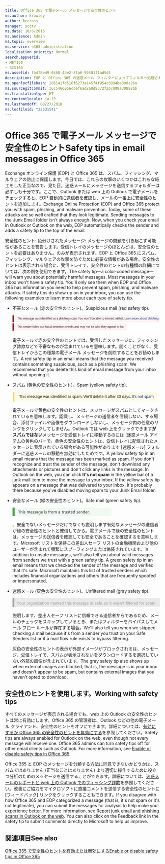 ```yaml
---
title: Office 365 で電子メール メッセージで安全性のヒント
ms.author: krowley
author: kccross
manager: scotv
ms.date: 10/6/2016
ms.audience: Admin
ms.topic: overview
ms.service: o365-administration
localization_priority: Normal
search.appverid:
- MET150
- BCS160
ms.assetid: fb4f8e49-0468-4be2-8fa6-99501f1ad9d5
description: EOP と Office 365 の迷惑メール フィルターによってフィルター処理された電子メール メッセージの安全性に関するヒントを紹介します。
ms.openlocfilehash: 206141fd516f6273a145f4f954c0994be39da26a
ms.sourcegitcommit: 36c5466056cdef6ad2a8d9372f2bc009a30892bb
ms.translationtype: MT
ms.contentlocale: ja-JP
ms.lasthandoff: 08/27/2018
ms.locfileid: "22531541"
---
```

# <a name="safety-tips-in-email-messages-in-office-365"></a><span data-ttu-id="b78ef-103">Office 365 で電子メール メッセージで安全性のヒント</span><span class="sxs-lookup"><span data-stu-id="b78ef-103">Safety tips in email messages in Office 365</span></span>

<span data-ttu-id="b78ef-p101">Exchange オンライン保護 (EOP) と Office 365 は、スパム、フィッシング、マルウェアの防止に保護します。今日では、これらの攻撃のいくつかはこれもな細工をした正当なので、見た目。迷惑メールにメッセージを送信するフォルダーは必ずしも十分です。ここで、Outlook または web 上の Outlook で電子メールをチェックすると、EOP 自動的に送信者を確認し、メールの一番上に安全性のヒントを追加します。</span><span class="sxs-lookup"><span data-stu-id="b78ef-p101">Exchange Online Protection (EOP) and Office 365 protect you with spam, phishing, and malware prevention. Today, some of these attacks are so well crafted that they look legitimate. Sending messages to the Junk Email folder isn't always enough. Now, when you check your email in Outlook or Outlook on the web, EOP automatically checks the sender and adds a safety tip to the top of the email.</span></span> 
  
<span data-ttu-id="b78ef-p102">安全性のヒント: 色分けされたメッセージ: メッセージの問題を引き起こす可能性があることを警告します。受信トレイのメッセージのほとんどは、安全性のヒントを必要はありません。のみが表示されます、EOP と Office 365 にスパム、フィッシング、マルウェアの攻撃を防ぐために必要な情報がある場合。安全性のヒントは表示される場合に、受信トレイで、安全性のヒントの各種類の詳細については、次の例を使用できます。</span><span class="sxs-lookup"><span data-stu-id="b78ef-p102">The safety tip—a color-coded message—will warn you about potentially harmful messages. Most messages in your inbox won't have a safety tip. You'll only see them when EOP and Office 365 has information you need to help prevent spam, phishing, and malware attacks. If safety tips do show up on in your inbox, you can use the following examples to learn more about each type of safety tip.</span></span>
  
- <span data-ttu-id="b78ef-112">不審なメール (赤の安全性のヒント)。</span><span class="sxs-lookup"><span data-stu-id="b78ef-112">Suspicious mail (red safety tip).</span></span>
    
    ![赤の安全性のヒントを表示するスクリーン ショットです。](media/5078a0be-e556-44a1-b169-09d780d26898.png)
  
    <span data-ttu-id="b78ef-p103">電子メールで赤の安全性のヒントでは、受信したメッセージに、フィッシング詐欺などで不審なものが含まれているを意味します。開くことがなく、受信トレイからこの種類の電子メール メッセージを削除することをお勧めします。</span><span class="sxs-lookup"><span data-stu-id="b78ef-p103">A red safety tip in an email means that the message you received contains something suspicious, such as a phishing scam. We recommend that you delete this kind of email message from your inbox without opening it.</span></span>
    
- <span data-ttu-id="b78ef-116">スパム (黄色の安全性のヒント)。</span><span class="sxs-lookup"><span data-stu-id="b78ef-116">Spam (yellow safety tip).</span></span>
    
    ![黄色の安全性のヒントを表示するスクリーン ショットです。](media/793c9265-ea44-48fd-a98f-804fadd4163b.png)
  
    <span data-ttu-id="b78ef-p104">電子メールで黄色の安全性のヒントは、メッセージがスパムとしてマークされているを意味します。認識し、メッセージの送信者を信頼しない、する場合、添付ファイルや画像をダウンロードしないし、メッセージ内の任意のリンクをクリックしてしません。Outlook では web 上をクリックできます**がスパムではない**メッセージを受信トレイに移動するのには [迷惑メール アイテムの黄色のバーで。黄色の安全性のヒントは、受信トレイに配信されたメッセージに表示されている場合がある可能性があります [迷惑メール] フォルダーに迷惑メールの移動を無効にしたためです。</span><span class="sxs-lookup"><span data-stu-id="b78ef-p104">A yellow safety tip in an email means that the message has been marked as spam. If you don't recognize and trust the sender of the message, don't download any attachments or pictures and don't click any links in the message. In Outlook on the web, you can click **It's not spam** in the yellow bar of a junk mail item to move the message to your inbox. If the yellow safety tip appears on a message that was delivered to your inbox, it's probably there because you've disabled moving spam to your Junk Email folder.</span></span> 
    
- <span data-ttu-id="b78ef-122">安全なメール (緑の安全性のヒント)。</span><span class="sxs-lookup"><span data-stu-id="b78ef-122">Safe mail (green safety tip).</span></span>
    
    ![緑の安全性のヒントを表示するスクリーン ショットです。](media/acbc11d0-f626-4848-9fbf-66eeeda3f803.png)
  
    <span data-ttu-id="b78ef-p105">、安全でないメッセージだけでなくも説明します有効なメッセージの送信者が緑の安全性のヒントと確信してから。電子メールで緑の安全性のヒントは、メッセージの送信者を確認しても安全であることを確認するを意味します。Microsoft リストを保持この差出人セーフ リストの金融機関および他のユーザーが含まれて頻繁にスプーフィングまたは偽装されています。</span><span class="sxs-lookup"><span data-stu-id="b78ef-p105">In addition to unsafe messages, we'll also tell you about valid messages from senders we trust with a green safety tip. A green safety tip in an email means that we checked the sender of the message and verified that it's safe. Microsoft maintains this list of trusted senders which includes financial organizations and others that are frequently spoofed or impersonated.</span></span>
    
- <span data-ttu-id="b78ef-127">迷惑メール (灰色の安全性のヒント)。</span><span class="sxs-lookup"><span data-stu-id="b78ef-127">Unfiltered mail (gray safety tip).</span></span>
    
    ![灰色の安全性のヒントを表示するスクリーン ショットです。](media/c4d0cf8f-08e9-4c84-beee-1d9e0b022e0a.png)
  
    <span data-ttu-id="b78ef-129">説明します、差出人セーフ リストに信頼できる送信者からであるため、メールのチェックをスキップしているとき、またはフィルターをバイパスしてメール フロー ルールが存在する場合。</span><span class="sxs-lookup"><span data-stu-id="b78ef-129">We'll also tell you when we skipped checking a mail because it's from a sender you trust on your Safe Senders list or if a mail flow rule exists to bypass filtering.</span></span> 
    
    <span data-ttu-id="b78ef-130">灰色の安全性のヒントの表示が外部イメージがブロックされるは、メッセージ、受信トレイで、スパムが表示されないをダウンロードするを選択していない外部の画像が含まれています。</span><span class="sxs-lookup"><span data-stu-id="b78ef-130">The gray safety tip also shows up when external images are blocked, that is, the message is in your inbox and doesn't appear to be spam, but contains external images that you haven't opted to download.</span></span>
    
## <a name="working-with-safety-tips"></a><span data-ttu-id="b78ef-131">安全性のヒントを使用します。</span><span class="sxs-lookup"><span data-stu-id="b78ef-131">Working with safety tips</span></span>

<span data-ttu-id="b78ef-p106">すべてのメッセージが表示される場合でも、web 上の Outlook の安全性のヒントは常に有効にします。Office 365 の管理者は、Outlook などの他の電子メール クライアント、安全性のヒントをオフにできます。詳細については、[有効にするか Office 365 の安全性のヒントを無効にする](enable-or-disable-safety-tips.md)を参照してください。</span><span class="sxs-lookup"><span data-stu-id="b78ef-p106">Safety tips are always enabled for Outlook on the web, even though not every message will receive one. Office 365 admins can turn safety tips off for other email clients such as Outlook. For more information, see [Enable or disable safety tips in Office 365](enable-or-disable-safety-tips.md).</span></span>
  
<span data-ttu-id="b78ef-p107">Office 365 と EOP のメッセージを分類する方法に同意できないかどうかは、スパムではありません (正当なことはありません) より適切に操作するために役立つ分析のためのメッセージを送信することができます。詳細については、[迷惑メールのレポートと web 上の Outlook でのフィッシング詐欺](https://technet.microsoft.com/library/dn594557.aspx)を参照してください。改善にご協力をマイクロソフトに直接コメントを送信する安全性のヒントに [フィードバック] リンクをクリックすることもできます。</span><span class="sxs-lookup"><span data-stu-id="b78ef-p107">If you disagree with how Office 365 and EOP categorized a message (that is, it's not spam or it's not legitimate), you can submit the messages for analysis to help make your experience better. For more information, see [Report junk email and phishing scams in Outlook on the web](https://technet.microsoft.com/library/dn594557.aspx). You can also click on the Feedback link in the safety tip to submit comments directly to Microsoft to help us improve.</span></span>
  
## <a name="see-also"></a><span data-ttu-id="b78ef-138">関連項目</span><span class="sxs-lookup"><span data-stu-id="b78ef-138">See also</span></span>

[<span data-ttu-id="b78ef-139">Office 365 で安全性のヒントを有効または無効にする</span><span class="sxs-lookup"><span data-stu-id="b78ef-139">Enable or disable safety tips in Office 365</span></span>](enable-or-disable-safety-tips.md)

